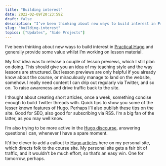 ```yaml
---
title: "Building interest"
date: 2022-02-09T20:23:59Z
draft: false
description: "I‘ve been thinking about new ways to build interest in Practical Hugo and generally provide some value whilst I’m working on lesson material. "
slug: "building-interest"
topics: ["Updates", "Side Projects"]
---
```


I‘ve been thinking about new ways to build interest in [Practical Hugo](https://practicalhugo.com/) and generally provide some value whilst I’m working on lesson material. 

My first idea was to release a couple of lesson previews, which I still plan on doing. This should give you an idea of my teaching style and the way lessons are structured. But lesson previews are only helpful if you already know about the course, or miraculously manage to land on the website, somehow. I really need content I can drip out regularly via Twitter, and so on. To raise awareness and drive traffic back to the site.

I thought about creating short articles, once a week, something concise enough to build Twitter threads with. Quick tips to show you some of the lesser known features of Hugo. Perhaps I’ll also publish these tips on the site. Good for SEO, also good for subscribing via RSS. I’m a big fan of the latter, as you may well know.

I’m also trying to be more active in the [Hugo discourse](https://discourse.gohugo.io/), answering questions I can, whenever I have a spare moment.

It’d be clever to add a callout to [Hugo articles](/topics/hugo/) here on my personal site, which directs folk to the course site. My personal site gets a fair bit of traffic, and it wouldn’t be much effort, so that’s an easy win. One for tomorrow, perhaps.